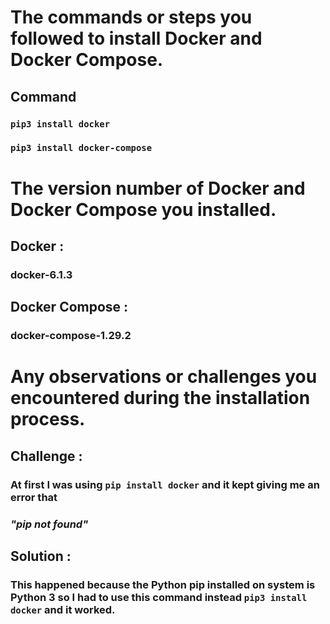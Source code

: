 # The commands or steps you followed to install Docker and Docker Compose.

## Command

### `pip3 install docker`

### `pip3 install docker-compose`

#

# The version number of Docker and Docker Compose you installed.

## Docker :

### docker-6.1.3

## Docker Compose :

### docker-compose-1.29.2

#

# Any observations or challenges you encountered during the installation process.

## Challenge :

### At first I was using `pip install docker` and it kept giving me an error that

### **_"pip not found"_**

## Solution :

### This happened because the Python pip installed on system is Python 3 so I had to use this command instead `pip3 install docker` and it worked.
